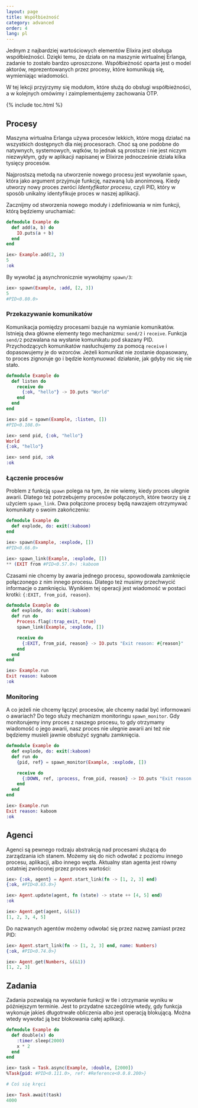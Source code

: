 ```yaml
---
layout: page
title: Współbieżność
category: advanced
order: 4
lang: pl
---
```


Jednym z najbardziej wartościowych elementów Elixira jest obsługa współbieżności. Dzięki temu, że działa on na maszynie wirtualnej Erlanga, zadanie to zostało bardzo uproszczone. Współbieżność oparta jest o model aktorów, reprezentowanych przez procesy, które komunikują się, wymieniając wiadomości. 

W tej lekcji przyjrzymy się modułom, które służą do obsługi współbieżności, a w kolejnych omówimy i zaimplementujemy zachowania OTP.

{% include toc.html %}

## Procesy

Maszyna wirtualna Erlanga używa procesów lekkich, które mogą działać na wszystkich dostępnych dla niej procesorach. Choć są one podobne do natywnych, systemowych, wątków, to jednak są prostsze i nie jest niczym niezwykłym, gdy w aplikacji napisanej w Elixirze jednocześnie działa kilka tysięcy procesów.

Najprostszą metodą na utworzenie nowego procesu jest wywołanie `spawn`, która jako argument przyjmuje funkcję, nazwaną lub anonimową. Kiedy utworzy nowy proces zwróci _Identyfikator procesu_, czyli PID, który w sposób unikalny identyfikuje proces w naszej aplikacji.

Zacznijmy od stworzenia nowego moduły i zdefiniowania w nim funkcji, którą będziemy uruchamiać:

```elixir
defmodule Example do
  def add(a, b) do
    IO.puts(a + b)
  end
end

iex> Example.add(2, 3)
5
:ok
```

By wywołać ją asynchronicznie wywołajmy `spawn/3`:

```elixir
iex> spawn(Example, :add, [2, 3])
5
#PID<0.80.0>
```

### Przekazywanie komunikatów

Komunikacja pomiędzy procesami bazuje na wymianie komunikatów. Istnieją dwa główne elementy tego mechanizmu: `send/2` i `receive`. Funkcja `send/2` pozwalana na wysłanie komunikatu pod skazany PID. Przychodzących komunikatów nasłuchujemy za pomocą `receive` i dopasowujemy je do wzorców. Jeżeli komunikat nie zostanie dopasowany, to proces zignoruje go i będzie kontynuować działanie, jak gdyby nic się nie stało.

```elixir
defmodule Example do
  def listen do
    receive do
      {:ok, "hello"} -> IO.puts "World"
    end
  end
end

iex> pid = spawn(Example, :listen, [])
#PID<0.108.0>

iex> send pid, {:ok, "hello"}
World
{:ok, "hello"}

iex> send pid, :ok
:ok
```

### Łączenie procesów

Problem z funkcją `spawn` polega na tym, że nie wiemy, kiedy proces ulegnie awarii.  Dlatego też potrzebujemy procesów połączonych, które tworzy się z użyciem `spawn_link`.  Dwa połączone procesy będą nawzajem otrzymywać komunikaty o swoim zakończeniu:

```elixir
defmodule Example do
  def explode, do: exit(:kaboom)
end

iex> spawn(Example, :explode, [])
#PID<0.66.0>

iex> spawn_link(Example, :explode, [])
** (EXIT from #PID<0.57.0>) :kaboom
```

Czasami nie chcemy by awaria jednego procesu, spowodowała zamknięcie połączonego z nim innego procesu. Dlatego też musimy przechwycić informacje o zamknięciu. Wynikiem tej operacji jest wiadomość w postaci krotki: `{:EXIT, from_pid, reason}`.

```elixir
defmodule Example do
  def explode, do: exit(:kaboom)
  def run do
    Process.flag(:trap_exit, true)
    spawn_link(Example, :explode, [])

    receive do
      {:EXIT, from_pid, reason} -> IO.puts "Exit reason: #{reason}"
    end
  end
end

iex> Example.run
Exit reason: kaboom
:ok
```

### Monitoring

A co jeżeli nie chcemy łączyć procesów, ale chcemy nadal być informowani o awariach? Do tego służy mechanizm monitoringu `spawn_monitor`.  Gdy monitorujemy inny proces z naszego procesu, to gdy otrzymamy wiadomość o jego awarii, nasz proces nie ulegnie awarii ani też nie będziemy musieli jawnie obsłużyć sygnału zamknięcia.

```elixir
defmodule Example do
  def explode, do: exit(:kaboom)
  def run do
    {pid, ref} = spawn_monitor(Example, :explode, [])

    receive do
      {:DOWN, ref, :process, from_pid, reason} -> IO.puts "Exit reason: #{reason}"
    end
  end
end

iex> Example.run
Exit reason: kaboom
:ok
```

## Agenci

Agenci są pewnego rodzaju abstrakcją nad procesami służącą do zarządzania ich stanem. Możemy się do nich odwołać z poziomu innego procesu, aplikacji, albo innego węzła. Aktualny stan agenta jest równy ostatniej zwróconej przez proces wartości:

```elixir
iex> {:ok, agent} = Agent.start_link(fn -> [1, 2, 3] end)
{:ok, #PID<0.65.0>}

iex> Agent.update(agent, fn (state) -> state ++ [4, 5] end)
:ok

iex> Agent.get(agent, &(&1))
[1, 2, 3, 4, 5]
```

Do nazwanych agentów możemy odwołać się przez nazwę zamiast przez PID:

```elixir
iex> Agent.start_link(fn -> [1, 2, 3] end, name: Numbers)
{:ok, #PID<0.74.0>}

iex> Agent.get(Numbers, &(&1))
[1, 2, 3]
```

## Zadania

Zadania pozwalają na wywołanie funkcji w tle i otrzymanie wyniku w późniejszym terminie. Jest to przydatne szczególnie wtedy, gdy funkcja wykonuje jakieś długotrwałe obliczenia albo jest operacją blokującą. Można wtedy wywołać ją bez blokowania całej aplikacji.

```elixir
defmodule Example do
  def double(x) do
    :timer.sleep(2000)
    x * 2
  end
end

iex> task = Task.async(Example, :double, [2000])
%Task{pid: #PID<0.111.0>, ref: #Reference<0.0.8.200>}

# Coś się kręci

iex> Task.await(task)
4000
```
